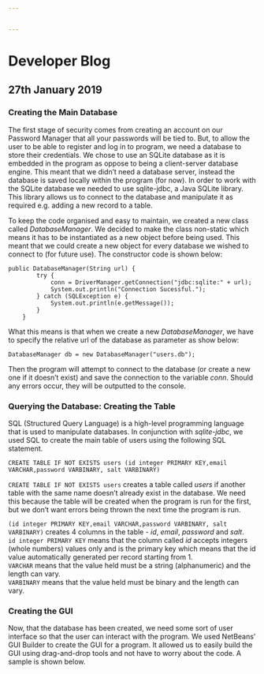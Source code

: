 ```yaml
---


---
```


<h1 id="developer-blog">Developer Blog</h1>
<h2 id="th-january-2019">27th January 2019</h2>
<h3 id="creating-the-main-database">Creating the Main Database</h3>
<p>The first stage of security comes from creating an account on our Password Manager that all your passwords will be tied to. But, to allow the user to be able to register and log in to program, we need a database to store their credentials. We chose to use an SQLite database as it is embedded in the program as oppose to being a client-server database engine. This meant that we didn’t need a database server, instead the database is saved locally within the program (for now). In order to work with the SQLite database we needed to use sqlite-jdbc, a Java SQLite library. This library allows us to connect to the database and manipulate it as required e.g. adding a new record to a table.</p>
<p>To keep the code organised and easy to maintain, we created a new class called <em>DatabaseManager</em>. We decided to make the class non-static which means it has to be instantiated as a new object before being used. This meant that we could create a new object for every database we wished to connect to (for future use). The constructor code is shown below:</p>
<pre class=" language-java"><code class="prism  language-java"><span class="token keyword">public</span> <span class="token function">DatabaseManager</span><span class="token punctuation">(</span>String url<span class="token punctuation">)</span> <span class="token punctuation">{</span>
        <span class="token keyword">try</span> <span class="token punctuation">{</span>
            conn <span class="token operator">=</span> DriverManager<span class="token punctuation">.</span><span class="token function">getConnection</span><span class="token punctuation">(</span><span class="token string">"jdbc:sqlite:"</span> <span class="token operator">+</span> url<span class="token punctuation">)</span><span class="token punctuation">;</span>
            System<span class="token punctuation">.</span>out<span class="token punctuation">.</span><span class="token function">println</span><span class="token punctuation">(</span><span class="token string">"Connection Sucessful."</span><span class="token punctuation">)</span><span class="token punctuation">;</span>
        <span class="token punctuation">}</span> <span class="token keyword">catch</span> <span class="token punctuation">(</span><span class="token class-name">SQLException</span> e<span class="token punctuation">)</span> <span class="token punctuation">{</span>
            System<span class="token punctuation">.</span>out<span class="token punctuation">.</span><span class="token function">println</span><span class="token punctuation">(</span>e<span class="token punctuation">.</span><span class="token function">getMessage</span><span class="token punctuation">(</span><span class="token punctuation">)</span><span class="token punctuation">)</span><span class="token punctuation">;</span>
        <span class="token punctuation">}</span>
    <span class="token punctuation">}</span>
</code></pre>
<p>What this means is that when we create a new <em>DatabaseManager</em>, we have to specify the relative url of the database as parameter as show below:</p>
<pre class=" language-java"><code class="prism  language-java">DatabaseManager db <span class="token operator">=</span> <span class="token keyword">new</span> <span class="token class-name">DatabaseManager</span><span class="token punctuation">(</span><span class="token string">"users.db"</span><span class="token punctuation">)</span><span class="token punctuation">;</span>
</code></pre>
<p>Then the program will attempt to connect to the database (or create a new one if it doesn’t exist) and save the connection to the variable <em>conn</em>. Should any errors occur, they will be outputted to the console.</p>
<h3 id="querying-the-database-creating-the-table">Querying the Database: Creating the Table</h3>
<p>SQL (Structured Query Language) is a high-level programming language that is used to manipulate databases. In conjunction with <em>sqlite-jdbc</em>, we used SQL to create the main table of users using the following SQL statement.</p>
<pre class=" language-sql"><code class="prism  language-sql"><span class="token keyword">CREATE</span> <span class="token keyword">TABLE</span> <span class="token keyword">IF</span> <span class="token operator">NOT</span> <span class="token keyword">EXISTS</span> users <span class="token punctuation">(</span>id <span class="token keyword">integer</span> <span class="token keyword">PRIMARY</span> <span class="token keyword">KEY</span><span class="token punctuation">,</span>email <span class="token keyword">VARCHAR</span><span class="token punctuation">,</span>password <span class="token keyword">VARBINARY</span><span class="token punctuation">,</span> salt <span class="token keyword">VARBINARY</span><span class="token punctuation">)</span>
</code></pre>
<p><code>CREATE TABLE IF NOT EXISTS users</code> creates a table called <em>users</em> if another table with the same name doesn’t already exist in the database. We need this because the table will be created when the program is run for the first, but we don’t want errors being thrown the next time the program is run.</p>
<p><code>(id integer PRIMARY KEY,email VARCHAR,password VARBINARY, salt VARBINARY)</code> creates 4 columns in the table - <em>id</em>, <em>email</em>, <em>password</em> and <em>salt</em>.<br>
<code>id integer PRIMARY KEY</code> means that the column called <em>id</em> accepts integers (whole numbers) values only and is the primary key which means that the id value automatically generated per record starting from 1.<br>
<code>VARCHAR</code> means that the value held must be a string (alphanumeric) and the length can vary.<br>
<code>VARBINARY</code> means that the value held must be binary and the length can vary.</p>
<h3 id="creating-the-gui">Creating the GUI</h3>
<p>Now, that the database has been created, we need some sort of user interface so that the user can interact with the program. We used NetBeans’ GUI Builder to create the GUI for a program. It allowed us to easily build the GUI using drag-and-drop tools and not have to worry about the code. A sample is shown below.</p>


